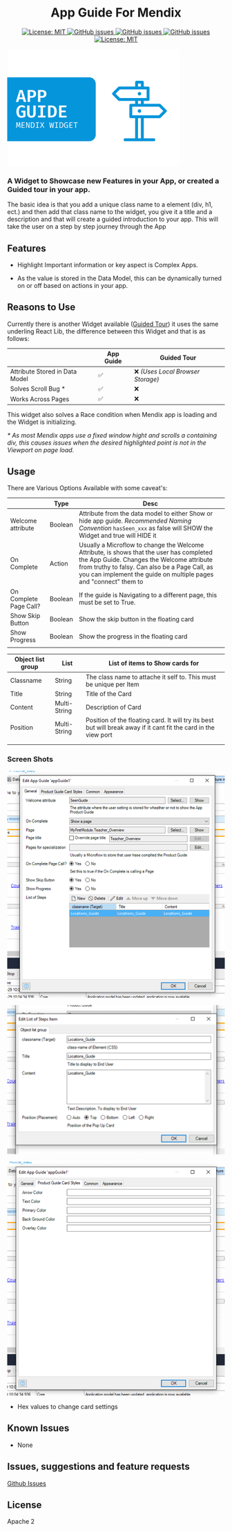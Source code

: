 <h1 align="center">App Guide For Mendix</h1>

<p align="center">
  <a href="">
    <img alt="License: MIT" src="https://img.shields.io/github/issues/ahwelgemoed/app-guide-mendix-widget" target="_blank" />
  </a>
  <a href="">
    <img alt="GitHub issues" src="https://img.shields.io/github/release/ahwelgemoed/app-guide-mendix-widget" target="_blank" />
  </a>
  <a href="https://appstore.home.mendix.com/link/modeler/">
    <img alt="GitHub issues" src="https://img.shields.io/badge/Studio%20version-8.0%2B-blue.svg" target="_blank" />
  </a>
  <a href="https://docs.mendix.com/developerportal/app-store/app-store-content-support">
    <img alt="GitHub issues" src="https://img.shields.io/badge/Support-Community%20(no%20active%20support)-orange.svg" target="_blank" />
  </a>
  <a href="/LICENSE">
    <img alt="License: MIT" src="https://img.shields.io/badge/license-Apache%202.0-orange.svg" target="_blank" />
  </a>
  <br>
  
</p>
 <img  align="center" alt="headerIMG" src="./assets/AppGuide.png" target="_blank" />

### A Widget to Showcase new Features in your App, or created a Guided tour in your app.

The basic idea is that you add a unique class name to a element (div, h1, ect.) and then add that class name to the
widget, you give it a title and a description and that will create a guided introduction to your app. This will take the
user on a step by step journey through the App

## Features

-   Highlight Important information or key aspect is Complex Apps.

-   As the value is stored in the Data Model, this can be dynamically turned on or off based on actions in your app.

## Reasons to Use

Currently there is another Widget available ([Guided Tour](https://appstore.home.mendix.com/link/app/115336/)) it uses
the same underling React Lib, the difference between this Widget and that is as follows:

|                                | App Guide | Guided Tour                       |
| ------------------------------ | --------- | --------------------------------- |
| Attribute Stored in Data Model | ✅        | ❌ _(Uses Local Browser Storage)_ |
| Solves Scroll Bug \*           | ✅        | ❌                                |
| Works Across Pages             | ✅        | ❌                                |

This widget also solves a Race condition when Mendix app is loading and the Widget is initializing.

_\* As most Mendix apps use a fixed window hight and scrolls a containing div, this causes issues when the desired
highlighted point is not in the Viewport on page load._

## Usage

There are Various Options Available with some caveat's:

|                        | Type    | Desc                                                                                                                                                                                                                                                         |
| ---------------------- | ------- | ------------------------------------------------------------------------------------------------------------------------------------------------------------------------------------------------------------------------------------------------------------ |
| Welcome attribute      | Boolean | Attribute from the data model to either Show or hide app guide. _Recommended Naming Convention_ `hasSeen_xxx` as false will SHOW the Widget and true will HIDE it                                                                                            |
| On Complete            | Action  | Usually a Microflow to change the Welcome Attribute, is shows that the user has completed the App Guide. Changes the Welcome attribute from truthy to falsy. Can also be a Page Call, as you can implement the guide on multiple pages and "connect" them to |
| On Complete Page Call? | Boolean | If the guide is Navigating to a different page, this must be set to True.                                                                                                                                                                                    |
| Show Skip Button       | Boolean | Show the skip button in the floating card                                                                                                                                                                                                                    |
| Show Progress          | Boolean | Show the progress in the floating card                                                                                                                                                                                                                       |
|                        |         |                                                                                                                                                                                                                                                              |

| Object list group | List         | List of items to Show cards for                                                                                  |
| ----------------- | ------------ | ---------------------------------------------------------------------------------------------------------------- |
| Classname         | String       | The class name to attache it self to. This must be unique per Item                                               |
| Title             | String       | Title of the Card                                                                                                |
| Content           | Multi-String | Description of Card                                                                                              |
| Position          | Multi-String | Position of the floating card. It will try its best but will break away if it cant fit the card in the view port |
|                   |              |                                                                                                                  |
|                   |              |                                                                                                                  |

### Screen Shots

![datasource](./assets/SS1.png)

![datasource](./assets/SS2.png)

![datasource](./assets/SS3.png)

-   Hex values to change card settings

## Known Issues

-   None

## Issues, suggestions and feature requests

[Github Issues](https://github.com/ahwelgemoed/app-guide-mendix-widget/issues "Github Issues")

## License

Apache 2
